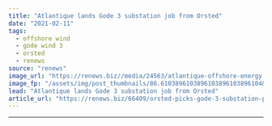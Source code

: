 ```yaml
---
title: "Atlantique lands Gode 3 substation job from Orsted"
date: "2021-02-11"
tags: 
  - offshore wind
  - gode wind 3
  - orsted
  - renews
source: "renews"
image_url: "https://renews.biz//media/24563/atlantique-offshore-energy.jpg?mode=crop&width=770&heightratio=0.6103896103896103896103896104&slimmage=true"
image_fp: "/assets/img/post_thumbnails/86.6103896103896103896103896104&slimmage=true"
lead: "Atlantique lands Gode 3 substation job from Orsted"
article_url: "https://renews.biz/66409/orsted-picks-gode-3-substation-provider/"
---
```


---
